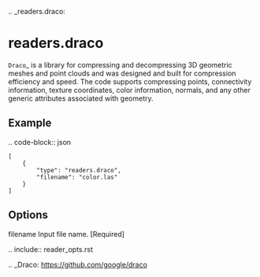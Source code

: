 .. _readers.draco:

readers.draco
=============

`Draco`_ is a library for compressing and decompressing 3D geometric meshes and
point clouds and was designed and built for compression efficiency and speed.
The code supports compressing points, connectivity information, texture coordinates,
color information, normals, and any other generic attributes associated with geometry.

Example
--------------------------------------------------------------------------------

.. code-block:: json

    [
        {
            "type": "readers.draco",
            "filename": "color.las"
        }
    ]

Options
-------

filename
    Input file name. [Required]

.. include:: reader_opts.rst

.. _Draco: https://github.com/google/draco
